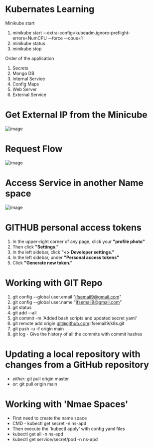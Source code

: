 # Kubernates Learning
Minikube start
1. minikube start --extra-config=kubeadm.ignore-preflight-errors=NumCPU --force --cpus=1
2. minikube status
3. minikube stop

Order of the application
1. Secrets
2. Mongo DB
3. Internal Service
4. Config Maps
5. Web Server
6. External Service

# Get External IP from the Minicube
![image](https://github.com/ifsemail9/k8s/assets/133851700/f448eeef-be18-4718-b1e3-36c71433f2d0)

# Request Flow
![image](https://github.com/ifsemail9/k8s/assets/133851700/5b7293f8-b572-41c4-86dc-bc723d011269)

# Access Service in another Name space
![image](https://github.com/ifsemail9/k8s/assets/133851700/0e2627ed-476d-49fd-b89c-99345e26524d)

# GITHUB personal access tokens
1. In the upper-right corner of any page, click your **"profile photo"**
2. Then click **"Settings."**
3. In the left sidebar, click **"<> Developer settings."**
4. In the left sidebar, under  **"Personal access tokens"**
5. Click **"Generate new token."**

# Working with GIT Repo
1. git config --global user.email "ifsemail9@gmail.com"
2. git config --global user.name "ifsemail9@gmail.com"
3. git status
4. git add --all
5. git commit -m 'Added bash scripts and updated secret yaml'
6. git remote add origin git@github.com:ifsemail9/k8s.git
7. git push -u -f origin main
8. git log - Give the history of all the commits with commit hashes
 
# Updating a local repository with changes from a GitHub repository
- _either:_    git pull origin master
- _or:_   git pull origin main

# Working with 'Nmae Spaces'
- First need to create the name space
- CMD - kubectl get secret -n ns-apd
- Then execute the 'kubectl apply' with config yaml files
- kubectl get all -n ns-apd
- kubectl get service/secret/pod -n ns-apd
